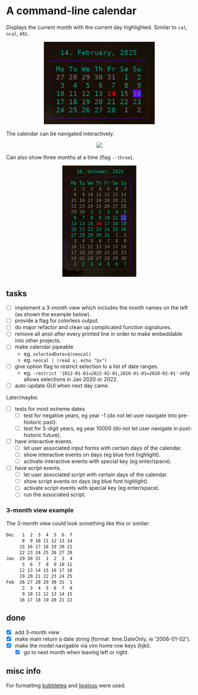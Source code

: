 
# A command-line calendar

Displays the current month with the current day highlighted.
Similar to `cal`, `ncal`, etc.

<p align="center">
  <img src="./resources/example.png" width="300"/>
</p>

The calendar can be navigated interactively.

<p align="center">
  <img src="./resources/demo.gif" width="300"/>
</p>

Can also show three months at a time (flag `--three`).

<p align="center">
  <img src="./resources/three.png" width="200"/>
</p>

## tasks

  - [ ] implement a 3-month view which includes the month names on the left (as shown the example below).
  - [ ] provide a flag for colorless output.
  - [ ] do major refactor and clean up complicated function signatures.
  - [ ] remove all ansii after every printed line in order to make embeddable into other projects.
  - [ ] make calendar pipeable
    - eg. `selectedDate=$(neocal)`
    - eg. `neocal | (read x; echo "$x")`
  - [ ] give option flag to restrict selection to a list of date ranges.
    - eg. `-restrict '2022-01-01=2022-02-01,2020-01-01=2020-02-01'` only allows selections in Jan 2020 or 2022.
  - [ ] auto-update GUI when next day came.

Later/maybe:

  - [ ] tests for most extreme dates
    - [ ] test for negative years, eg year -1 (do not let user navigate into pre-historic past).
    - [ ] test for 5-digit years, eg year 10000 (do not let user navigate in post-historic future).
  - [ ] have interactive events.
    - [ ] let user associated input forms with certain days of the calendar.
    - [ ] show interactive events on days (eg blue font highlight).
    - [ ] activate interactive events with special key (eg enter/space).
  - [ ] have script events.
    - [ ] let user associated script with certain days of the calendar.
    - [ ] show script events on days (eg blue font highlight).
    - [ ] activate script events with special key (eg enter/space).
    - [ ] run the associated script.

### 3-month view example

The 3-month view could look something like this or similar:

```text
Dec   1  2  3  4  5  6  7
      8  9 10 11 12 13 14
     15 16 17 18 19 20 21
     22 23 24 25 26 27 28
Jan  29 30 31  1  2  3  4
      5  6  7  8  9 10 11
     12 13 14 15 16 17 18
     19 20 21 22 23 24 25
Feb  26 27 28 29 30 31  1
      2  3  4  5  6  7  8
      9 10 11 12 13 14 15
     16 17 18 19 20 21 22
```

## done

  - [X] add 3-month view
  - [X] make main return a date string (format: time.DateOnly, ie '2006-01-02').
  - [X] make the model navigable via vim home row keys (hjkl).
    - [X] go to next month when leaving left or right.

## misc info

For formatting [bubbletea](https://github.com/charmbracelet/bubbletea) and [lipgloss](https://github.com/charmbracelet/lipgloss) were used.
